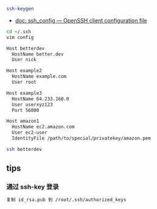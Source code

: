 
```bash
ssh-keygen
```

- [doc: ssh_config — OpenSSH client configuration file](http://man.openbsd.org/cgi-bin/man.cgi/OpenBSD-current/man5/ssh_config.5?query=ssh_config&sec=5)


```bash
cd ~/.ssh
vim config

Host betterdev
  HostName better.dev
  User nick

Host example2
  HostName example.com
  User root

Host example3
  HostName 64.233.160.0
  User userxyz123
  Port 56000

Host amazon1
  HostName ec2.amazon.com
  User ec2-user
  IdentityFile /path/to/special/privatekey/amazon.pem

ssh betterdev
```

## tips

### 通过 ssh-key 登录

```bash
复制 id_rsa.pub 到 /root/.ssh/authorized_keys
```
